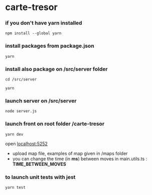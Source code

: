 # carte-tresor

### if you don't have yarn installed 
```npm install --global yarn```

### install packages from package.json
```yarn```

### install also package on /src/server folder
```cd /src/server```

```yarn```

### launch server on /src/server
```node server.js```

### launch front on root folder /carte-tresor
```yarn dev```  

open [localhost:5252](http://localhost:5252)
- upload map file, examples of map given in /maps folder 
- you can change the time (in **ms**) between moves in main.utils.ts : **TIME_BETWEEN_MOVES**

### to launch unit tests with jest
```yarn test```